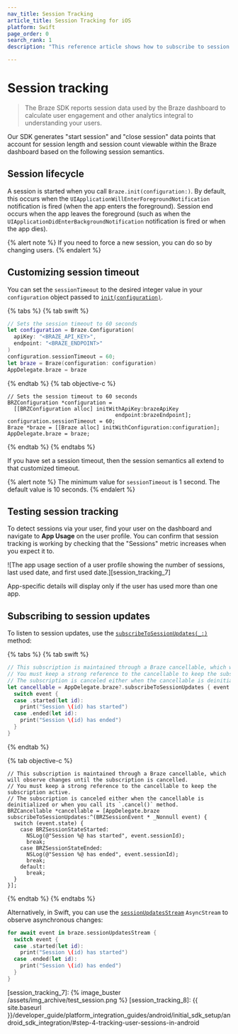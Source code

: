 ```yaml
---
nav_title: Session Tracking
article_title: Session Tracking for iOS
platform: Swift
page_order: 0
search_rank: 1
description: "This reference article shows how to subscribe to session updates for the Swift SDK."

---
```


# Session tracking

> The Braze SDK reports session data used by the Braze dashboard to calculate user engagement and other analytics integral to understanding your users. 

Our SDK generates "start session" and "close session" data points that account for session length and session count viewable within the Braze dashboard based on the following session semantics.

## Session lifecycle

A session is started when you call `Braze.init(configuration:)`. By default, this occurs when the `UIApplicationWillEnterForegroundNotification` notification is fired (when the app enters the foreground). Session end occurs when the app leaves the foreground (such as when the `UIApplicationDidEnterBackgroundNotification` notification is fired or when the app dies).

{% alert note %}
If you need to force a new session, you can do so by changing users.
{% endalert %}

## Customizing session timeout

You can set the `sessionTimeout` to the desired integer value in your `configuration` object passed to [`init(configuration)`][session_tracking_1].

{% tabs %}
{% tab swift %}

```swift
// Sets the session timeout to 60 seconds
let configuration = Braze.Configuration(
  apiKey: "<BRAZE_API_KEY>",
  endpoint: "<BRAZE_ENDPOINT>"
)
configuration.sessionTimeout = 60;
let braze = Braze(configuration: configuration)
AppDelegate.braze = braze
```
{% endtab %}
{% tab objective-c %}

```objc
// Sets the session timeout to 60 seconds
BRZConfiguration *configuration =
  [[BRZConfiguration alloc] initWithApiKey:brazeApiKey
                                  endpoint:brazeEndpoint];
configuration.sessionTimeout = 60;
Braze *braze = [[Braze alloc] initWithConfiguration:configuration];
AppDelegate.braze = braze;
```

{% endtab %}
{% endtabs %}

If you have set a session timeout, then the session semantics all extend to that customized timeout.

{% alert note %}
The minimum value for `sessionTimeout` is 1 second. The default value is 10 seconds.
{% endalert %}

## Testing session tracking

To detect sessions via your user, find your user on the dashboard and navigate to **App Usage** on the user profile. You can confirm that session tracking is working by checking that the "Sessions" metric increases when you expect it to.

![The app usage section of a user profile showing the number of sessions, last used date, and first used date.][session_tracking_7]

App-specific details will display only if the user has used more than one app.

## Subscribing to session updates

To listen to session updates, use the [`subscribeToSessionUpdates(_:)`][1] method:

{% tabs %}
{% tab swift %}
```swift
// This subscription is maintained through a Braze cancellable, which will observe changes until the subscription is cancelled.
// You must keep a strong reference to the cancellable to keep the subscription active.
// The subscription is canceled either when the cancellable is deinitialized or when you call its `.cancel()` method.
let cancellable = AppDelegate.braze?.subscribeToSessionUpdates { event in
  switch event {
  case .started(let id):
    print("Session \(id) has started")
  case .ended(let id):
    print("Session \(id) has ended")
  }
}
```
{% endtab %}

{% tab objective-c %}
```objc
// This subscription is maintained through a Braze cancellable, which will observe changes until the subscription is cancelled.
// You must keep a strong reference to the cancellable to keep the subscription active.
// The subscription is canceled either when the cancellable is deinitialized or when you call its `.cancel()` method.
BRZCancellable *cancellable = [AppDelegate.braze subscribeToSessionUpdates:^(BRZSessionEvent * _Nonnull event) {
  switch (event.state) {
    case BRZSessionStateStarted:
      NSLog(@"Session %@ has started", event.sessionId);
      break;
    case BRZSessionStateEnded:
      NSLog(@"Session %@ has ended", event.sessionId);
      break;
    default:
      break;
  }
}];
```
{% endtab %}
{% endtabs %}

Alternatively, in Swift, you can use the [`sessionUpdatesStream`][2] `AsyncStream` to observe asynchronous changes:

```swift
for await event in braze.sessionUpdatesStream {
  switch event {
  case .started(let id):
    print("Session \(id) has started")
  case .ended(let id):
    print("Session \(id) has ended")
  }
}
```

[1]: https://braze-inc.github.io/braze-swift-sdk/documentation/brazekit/braze/subscribetosessionupdates(_:)
[2]: https://braze-inc.github.io/braze-swift-sdk/documentation/brazekit/braze/sessionupdatesstream
[session_tracking_1]: https://braze-inc.github.io/braze-swift-sdk/documentation/brazekit/braze/configuration-swift.class
[session_tracking_3]: https://braze-inc.github.io/braze-swift-sdk/documentation/brazekit/braze/configuration-swift.class
[session_tracking_5]: https://js.appboycdn.com/web-sdk/latest/doc/modules/braze.html#initialize
[session_tracking_6]: http://msdn.microsoft.com/en-us/library/windows/apps/hh464925.aspx
[session_tracking_7]: {% image_buster /assets/img_archive/test_session.png %}
[session_tracking_8]: {{ site.baseurl }}/developer_guide/platform_integration_guides/android/initial_sdk_setup/android_sdk_integration/#step-4-tracking-user-sessions-in-android
